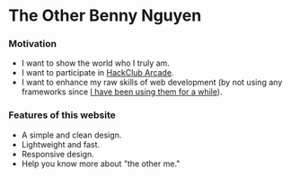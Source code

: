 # The Other Benny Nguyen

### Motivation

- I want to show the world who I truly am.
- I want to participate in [HackClub Arcade](https://hackclub.com/arcade/).
- I want to enhance my raw skills of web development (by not using any frameworks since [I have been using them for a while](https://bennynguyen.dev/#works)).

### Features of this website

- A simple and clean design.
- Lightweight and fast.
- Responsive design.
- Help you know more about "the other me."
